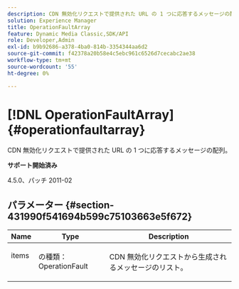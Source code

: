 ```yaml
---
description: CDN 無効化リクエストで提供された URL の 1 つに応答するメッセージの配列。
solution: Experience Manager
title: OperationFaultArray
feature: Dynamic Media Classic,SDK/API
role: Developer,Admin
exl-id: b9b92686-a378-4ba0-814b-3354344aa6d2
source-git-commit: f42378a20b58e4c5ebc961c6526d7cecabc2ae38
workflow-type: tm+mt
source-wordcount: '55'
ht-degree: 0%

---
```


# [!DNL OperationFaultArray]{#operationfaultarray}

CDN 無効化リクエストで提供された URL の 1 つに応答するメッセージの配列。

**サポート開始済み**

4.5.0、パッチ 2011-02

## パラメーター {#section-431990f541694b599c75103663e5f672}

<table id="table_C8AEAC1759E144499557ECEBDAF740B9"> 
 <thead> 
  <tr> 
   <th class="entry"> <b> Name</b> </th> 
   <th class="entry"> <b> Type</b> </th> 
   <th class="entry"> <b> Description</b> </th> 
  </tr> 
 </thead>
 <tbody> 
  <tr valign="top"> 
   <td> <p> <span class="codeph"> <span class="varname"> items</span> </span> </p> </td> 
   <td> <p> <span class="codeph"> の種類：OperationFault</span> </p> </td> 
   <td> <p> CDN 無効化リクエストから生成されるメッセージのリスト。 </p> </td> 
  </tr> 
 </tbody> 
</table>
